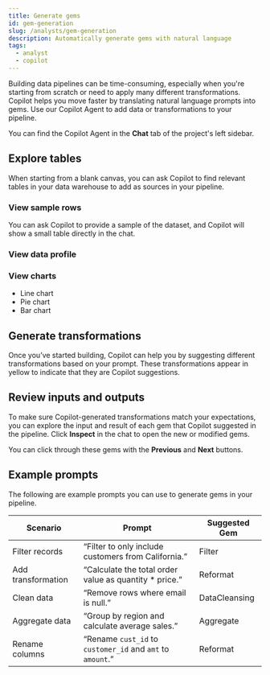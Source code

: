 ```yaml
---
title: Generate gems
id: gem-generation
slug: /analysts/gem-generation
description: Automatically generate gems with natural language
tags:
  - analyst
  - copilot
---
```


Building data pipelines can be time-consuming, especially when you're starting from scratch or need to apply many different transformations. Copilot helps you move faster by translating natural language prompts into gems. Use our Copilot Agent to add data or transformations to your pipeline.

You can find the Copilot Agent in the **Chat** tab of the project's left sidebar.

## Explore tables

When starting from a blank canvas, you can ask Copilot to find relevant tables in your data warehouse to add as sources in your pipeline.

### View sample rows

You can ask Copilot to provide a sample of the dataset, and Copilot will show a small table directly in the chat.

### View data profile

### View charts

- Line chart
- Pie chart
- Bar chart

## Generate transformations

Once you’ve started building, Copilot can help you by suggesting different transformations based on your prompt. These transformations appear in yellow to indicate that they are Copilot suggestions.

## Review inputs and outputs

To make sure Copilot-generated transformations match your expectations, you can explore the input and result of each gem that Copilot suggested in the pipeline. Click **Inspect** in the chat to open the new or modified gems.

You can click through these gems with the **Previous** and **Next** buttons.

## Example prompts

The following are example prompts you can use to generate gems in your pipeline.

| Scenario           | Prompt                                                     | Suggested Gem |
| ------------------ | ---------------------------------------------------------- | ------------- |
| Filter records     | “Filter to only include customers from California.”        | Filter        |
| Add transformation | “Calculate the total order value as quantity \* price.”    | Reformat      |
| Clean data         | “Remove rows where email is null.”                         | DataCleansing |
| Aggregate data     | “Group by region and calculate average sales.”             | Aggregate     |
| Rename columns     | “Rename `cust_id` to `customer_id` and `amt` to `amount`.” | Reformat      |
